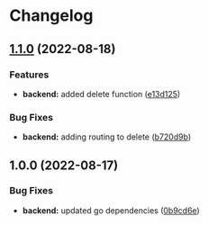 # Changelog

## [1.1.0](https://github.com/amatzen/SE05-CD-SimpleFortuneCookie/compare/v1.0.0...v1.1.0) (2022-08-18)


### Features

* **backend:** added delete function ([e13d125](https://github.com/amatzen/SE05-CD-SimpleFortuneCookie/commit/e13d12515575e120dd94ade347c83ecc2c5e3619))


### Bug Fixes

* **backend:** adding routing to delete ([b720d9b](https://github.com/amatzen/SE05-CD-SimpleFortuneCookie/commit/b720d9b251279560923e0e8ce4c60101f344379b))

## 1.0.0 (2022-08-17)


### Bug Fixes

* **backend:** updated go dependencies ([0b9cd6e](https://github.com/amatzen/SE05-CD-SimpleFortuneCookie/commit/0b9cd6eddf9f09e505e94d09792853f956c8364f))
